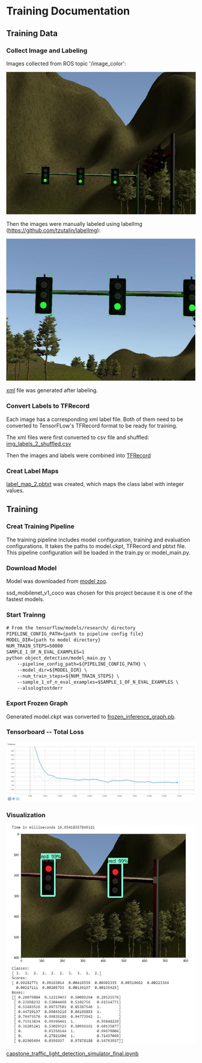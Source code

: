 # Training Documentation  

## Training Data  

### Collect Image and Labeling

Images collected from ROS topic '/image_color':  

![sample](https://github.com/dr-tony-lin/CarND-Capstone/blob/master/training%20documentation/Training%20data/images%20and%20labels/1545181711.33.jpg)

Then the images were manually labeled using labelImg (https://github.com/tzutalin/labelImg):   

![labeling](https://github.com/dr-tony-lin/CarND-Capstone/blob/master/training%20documentation/img/labeling.JPG)  

[xml](https://github.com/dr-tony-lin/CarND-Capstone/blob/master/training%20documentation/Training%20data/images%20and%20labels/1545181711.33.xml) file was generated after labeling.  


### Convert Labels to TFRecord

Each image has a corresponding xml label file. Both of them need to be converted to TensorFLow's TFRecord format to be ready for training.  

The xml files were first converted to csv file and shuffled: [img_labels_2_shuffled.csv](https://github.com/dr-tony-lin/CarND-Capstone/blob/master/training%20documentation/Training%20data/Sample%20TFRecord/img_labels_2_shuffled.csv)  

Then the images and labels were combined into [TFRecord](https://github.com/dr-tony-lin/CarND-Capstone/blob/master/training%20documentation/Training%20data/Sample%20TFRecord/TFRecord)  

### Creat Label Maps  

[label_map_2.pbtxt](https://github.com/dr-tony-lin/CarND-Capstone/blob/master/training%20documentation/Training%20data/Sample%20TFRecord/label_map_2.pbtxt) was created, which maps the class label with integer values.  

## Training

### Creat Training Pipeline  

The training pipeline includes model configuration, training and evaluation configurations. It takes the paths to model.ckpt, TFRecord and pbtxt file. This pipeline configuration will be loaded in the train.py or model_main.py.  

### Download Model  

Model was downloaded from [model zoo](https://github.com/tensorflow/models/blob/master/research/object_detection/g3doc/detection_model_zoo.md).  

ssd_mobilenet_v1_coco was chosen for this project because it is one of the fastest models.  

### Start Trainng  
```  
# From the tensorflow/models/research/ directory
PIPELINE_CONFIG_PATH={path to pipeline config file}
MODEL_DIR={path to model directory}
NUM_TRAIN_STEPS=50000
SAMPLE_1_OF_N_EVAL_EXAMPLES=1
python object_detection/model_main.py \
    --pipeline_config_path=${PIPELINE_CONFIG_PATH} \
    --model_dir=${MODEL_DIR} \
    --num_train_steps=${NUM_TRAIN_STEPS} \
    --sample_1_of_n_eval_examples=$SAMPLE_1_OF_N_EVAL_EXAMPLES \
    --alsologtostderr
```  

### Export Frozen Graph
Generated model.ckpt was converted to [frozen_inference_graph.pb](https://github.com/dr-tony-lin/CarND-Capstone/blob/master/training%20documentation/Training%20result/sim_frozen_inference_graph.pb).  

### Tensorboard -- Total Loss  

![tensorboard](https://github.com/dr-tony-lin/CarND-Capstone/blob/master/training%20documentation/img/tensorboard.JPG)  

### Visualization  

![visualization](https://github.com/dr-tony-lin/CarND-Capstone/blob/master/training%20documentation/img/visualization.JPG)

[capstone_traffic_light_detection_simulator_final.ipynb](https://github.com/dr-tony-lin/CarND-Capstone/blob/master/training%20documentation/Training%20result/capstone_traffic_light_detection_simulator_final.ipynb)  


